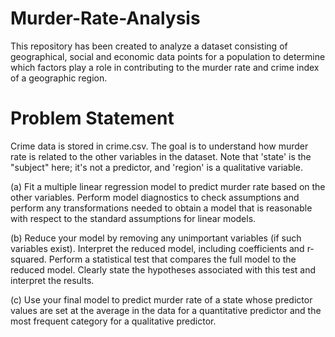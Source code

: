 # Murder-Rate-Analysis
This repository has been created to analyze a dataset consisting of geographical, social and economic data points for a population to determine which factors play a role in contributing to the murder rate and crime index of a geographic region.

# Problem Statement
Crime data is stored in crime.csv. The goal is to understand how murder rate is related to the other variables in the dataset. Note that 'state' is the "subject" here; it's not a predictor, and 'region' is a qualitative variable.

(a) Fit a multiple linear regression model to predict murder rate based on the other variables. Perform model diagnostics to check assumptions and perform any transformations needed to obtain a model that is reasonable with respect to the standard assumptions for linear models.

(b) Reduce your model by removing any unimportant variables (if such variables exist). Interpret the reduced model, including coefficients and r-squared. Perform a statistical test that compares the full model to the reduced model. Clearly state the hypotheses associated with this test and interpret the results.

(c) Use your final model to predict murder rate of a state whose predictor values are set at the average in the data for a quantitative predictor and the most frequent category for a qualitative predictor.
